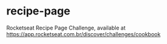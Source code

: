 # recipe-page
Rocketseat Recipe Page Challenge, available at
https://app.rocketseat.com.br/discover/challenges/cookbook
